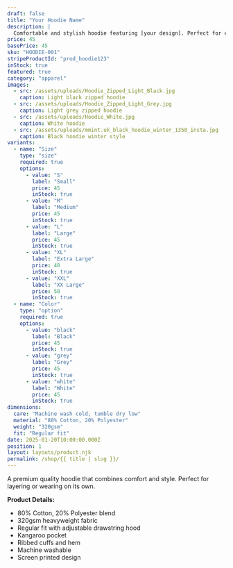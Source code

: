 ```yaml
---
draft: false
title: "Your Hoodie Name"
description: |
  Comfortable and stylish hoodie featuring [your design]. Perfect for everyday wear with a premium feel.
price: 45
basePrice: 45
sku: "HOODIE-001"
stripeProductId: "prod_hoodie123"
inStock: true
featured: true
category: "apparel"
images:
  - src: /assets/uploads/Hoodie_Zipped_Light_Black.jpg
    caption: Light black zipped hoodie
  - src: /assets/uploads/Hoodie_Zipped_Light_Grey.jpg
    caption: Light grey zipped hoodie
  - src: /assets/uploads/Hoodie_White.jpg
    caption: White hoodie
  - src: /assets/uploads/mmint.uk_black_hoodie_winter_1350_insta.jpg
    caption: Black hoodie winter style    
variants:
  - name: "Size"
    type: "size"
    required: true
    options:
      - value: "S"
        label: "Small"
        price: 45
        inStock: true
      - value: "M"
        label: "Medium"
        price: 45
        inStock: true
      - value: "L"
        label: "Large"
        price: 45
        inStock: true
      - value: "XL"
        label: "Extra Large"
        price: 48
        inStock: true
      - value: "XXL"
        label: "XX Large"
        price: 50
        inStock: true
  - name: "Color"
    type: "option"
    required: true
    options:
      - value: "black"
        label: "Black"
        price: 45
        inStock: true
      - value: "grey"
        label: "Grey"
        price: 45
        inStock: true
      - value: "white"
        label: "White"
        price: 45
        inStock: true
dimensions:
  care: "Machine wash cold, tumble dry low"
  material: "80% Cotton, 20% Polyester"
  weight: "320gsm"
  fit: "Regular fit"
date: 2025-01-20T10:00:00.000Z
position: 1
layout: layouts/product.njk
permalink: /shop/{{ title | slug }}/
---
```


A premium quality hoodie that combines comfort and style. Perfect for layering or wearing on its own.

**Product Details:**
- 80% Cotton, 20% Polyester blend
- 320gsm heavyweight fabric
- Regular fit with adjustable drawstring hood
- Kangaroo pocket
- Ribbed cuffs and hem
- Machine washable
- Screen printed design